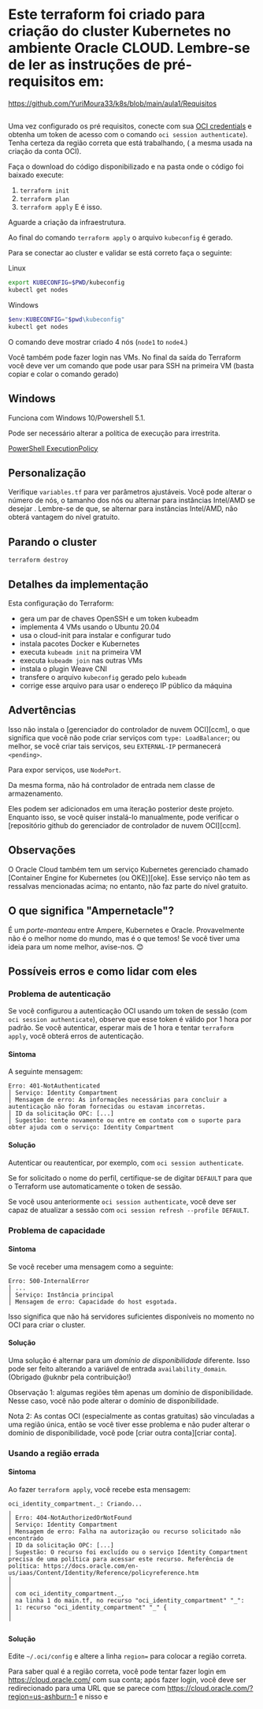 # Este terraform foi criado para criação do cluster Kubernetes no ambiente Oracle CLOUD. Lembre-se de ler as instruções de pré-requisitos em:

https://github.com/YuriMoura33/k8s/blob/main/aula1/Requisitos 

## 
Uma vez configurado os pré requisitos, conecte com sua [OCI credentials](https://learn.hashicorp.com/tutorials/terraform/oci-build?in=terraform/oci-get-started) e obtenha um token de acesso com o comando `oci session authenticate`). Tenha certeza da região correta que está trabalhando, ( a mesma usada na criação da conta OCI). 

Faça o download do código disponibilizado e na pasta onde o código foi baixado execute: 


1. `terraform init` 
2. `terraform plan` 
8. `terraform apply`
E é isso. 

Aguarde a criação da infraestrutura. 

Ao final do comando `terraform apply` o arquivo `kubeconfig` é gerado. 

Para se conectar ao cluster e validar se está correto faça o seguinte: 

Linux
```bash
export KUBECONFIG=$PWD/kubeconfig
kubectl get nodes
```

Windows
```powershell
$env:KUBECONFIG="$pwd\kubeconfig"
kubectl get nodes
```

O comando deve mostrar criado 4 nós (`node1` to `node4`.)

Você também pode fazer login nas VMs. No final da saída do Terraform você deve ver um comando que pode usar para SSH na primeira VM
(basta copiar e colar o comando gerado)

## Windows

Funciona com Windows 10/Powershell 5.1.

Pode ser necessário alterar a política de execução para irrestrita.

[PowerShell ExecutionPolicy](https://docs.microsoft.com/en-us/powershell/module/microsoft.powershell.security/set-executionpolicy?view=powershell-5.1)

## Personalização

Verifique `variables.tf` para ver parâmetros ajustáveis. Você pode alterar o número
de nós, o tamanho dos nós ou alternar para instâncias Intel/AMD se desejar
. Lembre-se de que, se alternar para instâncias Intel/AMD, não obterá
vantagem do nível gratuito.

## Parando o cluster

`terraform destroy`

## Detalhes da implementação

Esta configuração do Terraform:

- gera um par de chaves OpenSSH e um token kubeadm
- implementa 4 VMs usando o Ubuntu 20.04
- usa o cloud-init para instalar e configurar tudo
- instala pacotes Docker e Kubernetes
- executa `kubeadm init` na primeira VM
- executa `kubeadm join` nas outras VMs
- instala o plugin Weave CNI
- transfere o arquivo `kubeconfig` gerado pelo `kubeadm`
- corrige esse arquivo para usar o endereço IP público da máquina

## Advertências

Isso não instala o [gerenciador do controlador de nuvem OCI][ccm],
o que significa que você não pode
criar serviços com `type: LoadBalancer`; ou melhor, se você criar
tais serviços, seu `EXTERNAL-IP` permanecerá `<pending>`.

Para expor serviços, use `NodePort`.

Da mesma forma, não há controlador de entrada nem classe de armazenamento.

Eles podem ser adicionados em uma iteração posterior deste projeto.
Enquanto isso, se você quiser instalá-lo manualmente, pode verificar
o [repositório github do gerenciador de controlador de nuvem OCI][ccm].

## Observações

O Oracle Cloud também tem um serviço Kubernetes gerenciado chamado
[Container Engine for Kubernetes (ou OKE)][oke]. Esse serviço
não tem as ressalvas mencionadas acima; no entanto, não faz parte
do nível gratuito.

## O que significa "Ampernetacle"?

É um *porte-manteau* entre Ampere, Kubernetes e Oracle.
Provavelmente não é o melhor nome do mundo, mas é o
que temos! Se você tiver uma ideia para um nome melhor, avise-nos. 😊

## Possíveis erros e como lidar com eles

### Problema de autenticação

Se você configurou a autenticação OCI usando um token de sessão
(com `oci session authenticate`), observe que esse token
é válido por 1 hora por padrão. Se você autenticar, esperar mais
de 1 hora e tentar `terraform apply`, você obterá
erros de autenticação.

#### Sintoma

A seguinte mensagem:

```
Erro: 401-NotAuthenticated
│ Serviço: Identity Compartment
│ Mensagem de erro: As informações necessárias para concluir a autenticação não foram fornecidas ou estavam incorretas.
│ ID da solicitação OPC: [...]
│ Sugestão: tente novamente ou entre em contato com o suporte para obter ajuda com o serviço: Identity Compartment
```

#### Solução

Autenticar ou reautenticar, por exemplo, com
`oci session authenticate`.

Se for solicitado o nome do perfil, certifique-se de digitar `DEFAULT`
para que o Terraform use automaticamente o token de sessão.

Se você usou anteriormente `oci session authenticate`, você
deve ser capaz de atualizar a sessão com
`oci session refresh --profile DEFAULT`.

### Problema de capacidade

#### Sintoma

Se você receber uma mensagem como a seguinte:
```
Erro: 500-InternalError
│ ...
│ Serviço: Instância principal
│ Mensagem de erro: Capacidade do host esgotada.
```

Isso significa que não há servidores suficientes disponíveis no momento
no OCI para criar o cluster.

#### Solução

Uma solução é alternar para um *domínio de disponibilidade* diferente.
Isso pode ser feito alterando a variável de entrada `availability_domain`. (Obrigado @uknbr pela contribuição!)

Observação 1: algumas regiões têm apenas um domínio de disponibilidade. Nesse
caso, você não pode alterar o domínio de disponibilidade.

Nota 2: As contas OCI (especialmente as contas gratuitas) são vinculadas a uma
região única, então se você tiver esse problema e não puder alterar o
domínio de disponibilidade, você pode [criar outra conta][criar conta].

### Usando a região errada

#### Sintoma

Ao fazer `terraform apply`, você recebe esta mensagem:

```
oci_identity_compartment._: Criando...
╷
│ Erro: 404-NotAuthorizedOrNotFound
│ Serviço: Identity Compartment
│ Mensagem de erro: Falha na autorização ou recurso solicitado não encontrado
│ ID da solicitação OPC: [...]
│ Sugestão: O recurso foi excluído ou o serviço Identity Compartment precisa de uma política para acessar este recurso. Referência de política: https://docs.oracle.com/en-us/iaas/Content/Identity/Reference/policyreference.htm
│
│
│ com oci_identity_compartment._,
│ na linha 1 do main.tf, no recurso "oci_identity_compartment" "_":
│ 1: recurso "oci_identity_compartment" "_" {
│
╵
```

#### Solução

Edite `~/.oci/config` e altere a linha `region=` para colocar a região correta.

Para saber qual é a região correta, você pode tentar fazer login em
https://cloud.oracle.com/ com sua conta; após fazer login,
você deve ser redirecionado para uma URL que se parece com
https://cloud.oracle.com/?region=us-ashburn-1 e nisso
e
